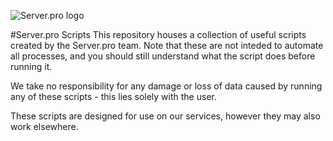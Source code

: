 ![Server.pro logo](https://i.imgur.com/qEKFWKq.png)

#Server.pro Scripts
This repository houses a collection of useful scripts created by the Server.pro team. Note that these are not inteded to automate all processes, and you should still understand what the script does before running it.

We take no responsibility for any damage or loss of data caused by running any of these scripts - this lies solely with the user.

These scripts are designed for use on our services, however they may also work elsewhere.
